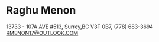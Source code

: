 Raghu Menon
===========
13733 - 107A AVE #513,
Surrey,BC V3T 0B7,
(778) 683-3694
[RMENON17@OUTLOOK.COM](mailto:rmenon17@outlook.com)
